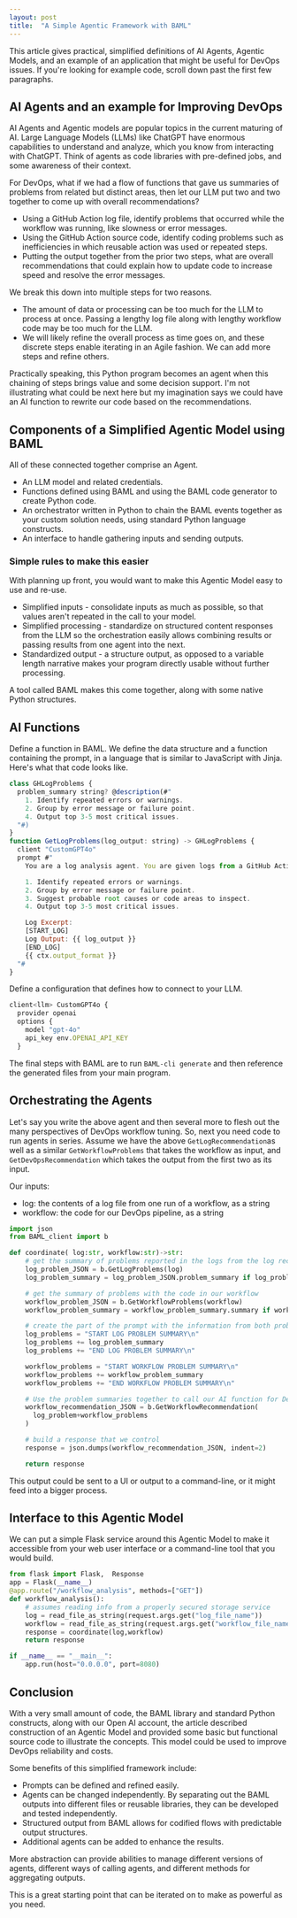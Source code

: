 ```yaml
---
layout: post
title:  "A Simple Agentic Framework with BAML"
---
```


This article gives practical, simplified definitions of AI Agents, Agentic Models, and an example of an application that might be useful for DevOps issues. If you're looking for example code, scroll down past the first few paragraphs.

## AI Agents and an example for Improving DevOps

AI Agents and Agentic models are popular topics in the current maturing of AI. Large Language Models (LLMs) like ChatGPT have enormous capabilities to understand and analyze, which you know from interacting with ChatGPT. Think of agents as code libraries with pre-defined jobs, and some awareness of their context.

For DevOps, what if we had a flow of functions that gave us summaries of problems from related but distinct areas, then let our LLM put two and two together to come up with overall recommendations?

- Using a GitHub Action log file, identify problems that occurred while the workflow was running, like slowness or error messages.
- Using the GitHub Action source code, identify coding problems such as inefficiencies in which reusable action was used or repeated steps.
- Putting the output together from the prior two steps, what are overall recommendations that could explain how to update code to increase speed and resolve the error messages.

We break this down into multiple steps for two reasons.

- The amount of data or processing can be too much for the LLM to process at once. Passing a lengthy log file along with lengthy workflow code may be too much for the LLM.
- We will likely refine the overall process as time goes on, and these discrete steps enable iterating in an Agile fashion. We can add more steps and refine others.

Practically speaking, this Python program becomes an agent when this chaining of steps brings value and some decision support. I'm not illustrating what could be next here but my imagination says we could have an AI function to rewrite our code based on the recommendations.

## Components of a Simplified Agentic Model using BAML

All of these connected together comprise an Agent.

- An LLM model and related credentials.
- Functions defined using BAML and using the BAML code generator to create Python code.
- An orchestrator written in Python to chain the BAML events together as your custom solution needs, using standard Python language constructs.
- An interface to handle gathering inputs and sending outputs.

### Simple rules to make this easier

With planning up front, you would want to make this Agentic Model easy to use and re-use.

- Simplified inputs - consolidate inputs as much as possible, so that values aren't repeated in the call to your model.
- Simplified processing - standardize on structured content responses from the LLM so the orchestration easily allows combining results or passing results from one agent into the next.
- Standardized output - a structure output, as opposed to a variable length narrative makes your program directly usable without further processing.

A tool called BAML makes this come together, along with some native Python structures.

## AI Functions

Define a function in BAML. We define the data structure and a function containing the prompt, in a language that is similar to JavaScript with Jinja. Here's what that code looks like.

```javascript
class GHLogProblems {
  problem_summary string? @description(#"
    1. Identify repeated errors or warnings.
    2. Group by error message or failure point.
    4. Output top 3-5 most critical issues.
  "#)
}
function GetLogProblems(log_output: string) -> GHLogProblems {
  client "CustomGPT4o"
  prompt #"
    You are a log analysis agent. You are given logs from a GitHub Action pipeline run.

    1. Identify repeated errors or warnings.
    2. Group by error message or failure point.
    3. Suggest probable root causes or code areas to inspect.
    4. Output top 3-5 most critical issues.

    Log Excerpt:
    [START_LOG]
    Log Output: {{ log_output }}
    [END_LOG]
    {{ ctx.output_format }}
  "#
}
```

Define a configuration that defines how to connect to your LLM.

```javascript
client<llm> CustomGPT4o {
  provider openai
  options {
    model "gpt-4o"
    api_key env.OPENAI_API_KEY
  }
```

The final steps with BAML are to run `BAML-cli generate` and then reference the generated files from your main program.

## Orchestrating the Agents

Let's say you write the above agent and then several more to flesh out the many perspectives of DevOps workflow tuning. So, next you need code to run agents in series. Assume we have the above `GetLogRecommendation`as well as a similar `GetWorkflowProblems` that takes the workflow as input, and `GetDevOpsRecommendation` which takes the output from the first two as its input.

Our inputs:

- log: the contents of a log file from one run of a workflow, as a string
- workflow: the code for our DevOps pipeline, as a string

```python
import json
from BAML_client import b

def coordinate( log:str, workflow:str)->str:
    # get the summary of problems reported in the logs from the log recommendation AI function
    log_problem_JSON = b.GetLogProblems(log)
    log_problem_summary = log_problem_JSON.problem_summary if log_problem_JSON.problem_summary else None

    # get the summary of problems with the code in our workflow
    workflow_problem_JSON = b.GetWorkflowProblems(workflow)
    workflow_problem_summary = workflow_problem_summary.summary if workflow_problem_summary.summary else None

    # create the part of the prompt with the information from both problem summaries
    log_problems = "START LOG PROBLEM SUMMARY\n"
    log_problems += log_problem_summary
    log_problems += "END LOG PROBLEM SUMMARY\n"

    workflow_problems = "START WORKFLOW PROBLEM SUMMARY\n"
    workflow_problems += workflow_problem_summary
    workflow_problems += "END WORKFLOW PROBLEM SUMMARY\n"

    # Use the problem summaries together to call our AI function for DevOps. This returns a summary and recommendation.
    workflow_recommendation_JSON = b.GetWorkflowRecommendation(
      log_problem+workflow_problems
    )

    # build a response that we control
    response = json.dumps(workflow_recommendation_JSON, indent=2)

    return response

```

This output could be sent to a UI or output to a command-line, or it might feed into a bigger process.

## Interface to this Agentic Model

We can put a simple Flask service around this Agentic Model to make it accessible from your web user interface or a command-line tool that you would build.

```python
from flask import Flask,  Response
app = Flask(__name__)
@app.route("/workflow_analysis", methods=["GET"])
def workflow_analysis():
    # assumes reading info from a properly secured storage service
    log = read_file_as_string(request.args.get("log_file_name"))
    workflow = read_file_as_string(request.args.get("workflow_file_name"))
    response = coordinate(log,workflow)
    return response

if __name__ == "__main__":
    app.run(host="0.0.0.0", port=8080)
```

## Conclusion

With a very small amount of code, the BAML library and standard Python constructs, along with our Open AI account, the article described construction of an Agentic Model and provided some basic but functional source code to illustrate the concepts. This model could be used to improve DevOps reliability and costs.

Some benefits of this simplified framework include:

- Prompts can be defined and refined easily.
- Agents can be changed independently. By separating out the BAML outputs into different files or reusable libraries, they can be developed and tested independently.
- Structured output from BAML allows for codified flows with predictable output structures.
- Additional agents can be added to enhance the results.

More abstraction can provide abilities to manage different versions of agents, different ways of calling agents, and different methods for aggregating outputs.

This is a great starting point that can be iterated on to make as powerful as you need.
